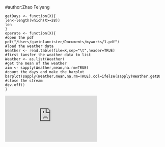#author:Zhao Feiyang



	getDays <- function(X){
	len<-length(which(X>=28))
	len
	}
	operate <- function(X){
	#open the pdf
	pdf("/Users/gavinlannister/Documents/myworks/1.pdf")
	#load the weather data
	Weather <- read.table(file=X,sep="\t",header=TRUE)
	#first tansfer the weather data to list
	Weather <- as.list(Weather)
	#get the mean of the weather
	aim <- sapply(Weather,mean,na.rm=TRUE)
	#count the days and make the barplot
	barplot(sapply(Weather,mean,na.rm=TRUE),col=ifelse(sapply(Weather,getDays)>7,"red",0))
	#close the stream
	dev.off()
	}

![result](https://github.com/GavinHarbus/Mycode/blob/master/1.pdf)
